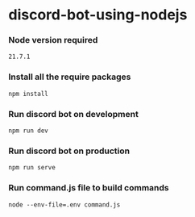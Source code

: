 # discord-bot-using-nodejs

### Node version required
`21.7.1`

### Install all the require packages
`npm install`

### Run discord bot on development
`npm run dev`

### Run discord bot on production
`npm run serve`

### Run command.js file to build commands
`node --env-file=.env command.js`
